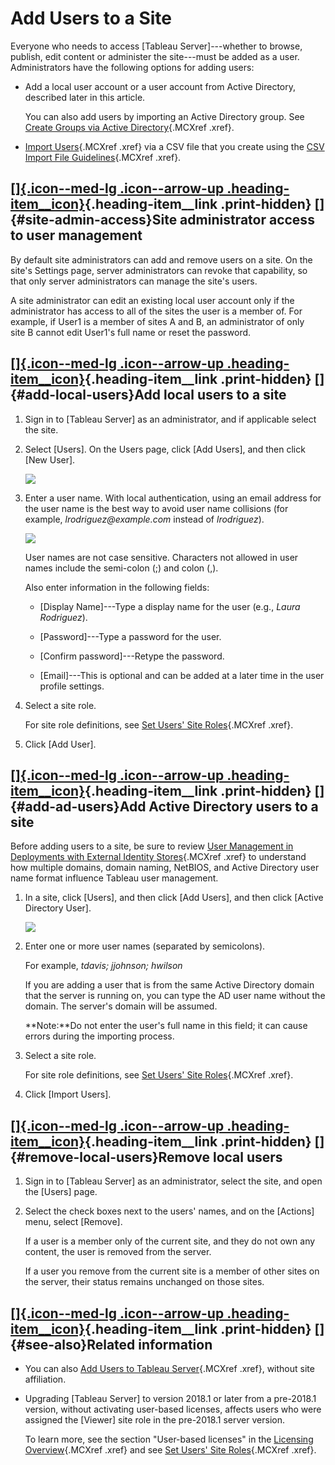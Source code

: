 

Add Users to a Site
===================
Everyone who needs to access [Tableau
Server]---whether to browse, publish, edit
content or administer the site---must be added as a user. Administrators
have the following options for adding users:

-   Add a local user account or a user account from Active Directory,
    described later in this article.

    You can also add users by importing an Active Directory group. See
    [Create Groups via Active
    Directory](https://help.tableau.com/current/server/en-us/groups_create_ad.htm){.MCXref
    .xref}.

-   [Import
    Users](https://help.tableau.com/current/server/en-us/users_import.htm){.MCXref
    .xref} via a CSV file that you create using the [CSV Import File
    Guidelines](https://help.tableau.com/current/server/en-us/csvguidelines.htm){.MCXref
    .xref}.


<div>

[[]{.icon--med-lg .icon--arrow-up .heading-item__icon}](https://help.tableau.com/current/server/en-us/sites_addusers.htm#){.heading-item__link .print-hidden} []{#site-admin-access}Site administrator access to user management
--------------------------------------------------------------------------------------------------------------------------------------------------------------------------------------------------------------------------------

</div>

By default site administrators can add and remove users on a site. On
the site's Settings page, server administrators can revoke that
capability, so that only server administrators can manage the site's
users.

A site administrator can edit an existing local user account only if the
administrator has access to all of the sites the user is a member of.
For example, if User1 is a member of sites A and B, an administrator of
only site B cannot edit User1's full name or reset the password.

<div>

[[]{.icon--med-lg .icon--arrow-up .heading-item__icon}](https://help.tableau.com/current/server/en-us/sites_addusers.htm#){.heading-item__link .print-hidden} []{#add-local-users}Add local users to a site
-----------------------------------------------------------------------------------------------------------------------------------------------------------------------------------------------------------

</div>

1.  Sign in to [Tableau Server] as an
    administrator, and if applicable select the site.

2.  Select [Users]. On the Users page, click [Add
    Users], and then click [New User].

    ![](./Add%20Users%20to%20a%20Site%20-%20Tableau_files/users1_local.png)

3.  Enter a user name. With local authentication, using an email address
    for the user name is the best way to avoid user name collisions (for
    example, *lrodriguez\@example.com* instead of *lrodriguez*).

    ![](./Add%20Users%20to%20a%20Site%20-%20Tableau_files/users2_local.png)

    User names are not case sensitive. Characters not allowed in user
    names include the semi-colon (;) and colon (,).

    Also enter information in the following fields:

    -   [Display Name]---Type a display name for the user
        (e.g., *Laura Rodriguez*).

    -   [Password]---Type a password for the user.

    -   [Confirm password]---Retype the password.

    -   [Email]---This is optional and can be added at a
        later time in the user profile settings.

4.  Select a site role.

    For site role definitions, see [Set Users' Site
    Roles](https://help.tableau.com/current/server/en-us/users_site_roles.htm){.MCXref
    .xref}.

5.  Click [Add User].

<div>

[[]{.icon--med-lg .icon--arrow-up .heading-item__icon}](https://help.tableau.com/current/server/en-us/sites_addusers.htm#){.heading-item__link .print-hidden} []{#add-ad-users}Add Active Directory users to a site
-------------------------------------------------------------------------------------------------------------------------------------------------------------------------------------------------------------------

</div>

Before adding users to a site, be sure to review [User Management in
Deployments with External Identity
Stores](https://help.tableau.com/current/server/en-us/users_manage_ad.htm){.MCXref
.xref} to understand how multiple domains, domain naming, NetBIOS, and
Active Directory user name format influence Tableau user management.

1.  In a site, click [Users], and then click [Add
    Users], and then click [Active Directory
    User].

    ![](./Add%20Users%20to%20a%20Site%20-%20Tableau_files/users_site_add_AD.png)

2.  Enter one or more user names (separated by semicolons).

    For example, *tdavis; jjohnson; hwilson*

    If you are adding a user that is from the same Active Directory
    domain that the server is running on, you can type the AD user name
    without the domain. The server's domain will be assumed.

    **Note:**Do not enter the user's full name in this field; it can
    cause errors during the importing process.

3.  Select a site role.

    For site role definitions, see [Set Users' Site
    Roles](https://help.tableau.com/current/server/en-us/users_site_roles.htm){.MCXref
    .xref}.

4.  Click [Import Users].

<div>

[[]{.icon--med-lg .icon--arrow-up .heading-item__icon}](https://help.tableau.com/current/server/en-us/sites_addusers.htm#){.heading-item__link .print-hidden} []{#remove-local-users}Remove local users
-------------------------------------------------------------------------------------------------------------------------------------------------------------------------------------------------------

</div>

1.  Sign in to [Tableau Server] as an
    administrator, select the site, and open the [Users]
    page.

2.  Select the check boxes next to the users' names, and on the
    [Actions] menu, select [Remove].

    If a user is a member only of the current site, and they do not own
    any content, the user is removed from the server.

    If a user you remove from the current site is a member of other
    sites on the server, their status remains unchanged on those sites.

<div>

[[]{.icon--med-lg .icon--arrow-up .heading-item__icon}](https://help.tableau.com/current/server/en-us/sites_addusers.htm#){.heading-item__link .print-hidden} []{#see-also}Related information
----------------------------------------------------------------------------------------------------------------------------------------------------------------------------------------------

</div>

-   You can also [Add Users to Tableau
    Server](https://help.tableau.com/current/server/en-us/users_add.htm){.MCXref
    .xref}, without site affiliation.

-   Upgrading [Tableau Server] to version 2018.1
    or later from a pre-2018.1 version, without activating user-based
    licenses, affects users who were assigned the [Viewer]
    site role in the pre-2018.1 server version.

    To learn more, see the section "User-based licenses" in the
    [Licensing
    Overview](https://help.tableau.com/current/server/en-us/license_server_overview.htm#User-based){.MCXref
    .xref} and see [Set Users' Site
    Roles](https://help.tableau.com/current/server/en-us/users_site_roles.htm){.MCXref
    .xref}.

